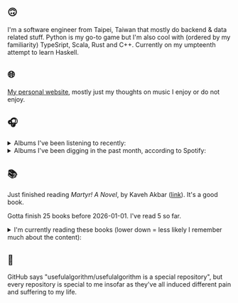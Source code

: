 ## 🙃

I'm a software engineer from Taipei, Taiwan that mostly do backend & data related stuff. Python is my go-to game but I'm also cool with (ordered by my familiarity) TypeSript, Scala, Rust and C++. Currently on my umpteenth attempt to learn Haskell.

## 🌐

[My personal website](https://usefulalgorithm.github.io/), mostly just my thoughts on music I enjoy or do not enjoy.

## 🎧

<details>
<summary>Albums I've been listening to recently:</summary>

- _Skinned_, by ML Buch
- _If I don't make it, I love u_, by Still House Plants
- _Strange Meridians_, by upsammy

</details>

<details>
<summary>Albums I've been digging in the past month, according to Spotify:</summary>

- _卵_, by betcover!!
- _Endlessness_, by Nala Sinephro
- _Only Good Dreams for Me_, by Zaumne
- _Trellis_, by Lifted
- _馬_, by betcover!!
- _Skinned_, by ML Buch
- _Larderello_, by Dos Monos
- _Intrinsic Rhythm_, by Perila
- _Seven Reorganisations_, by Beatrice Dillon, Explore Ensemble
- _Damaged_, by Ghost Dubs
- _浪費愛情_, by 小安
- _How to Rescue Things_, by Bill Orcutt
- _Palookaville_, by Serengeti
- _forge_, by KMRU
- _11100011_, by Asian Glow
- _You Only Die 1nce_, by Freddie Gibbs
- _Skylla_, by Ruth Goller
- _If I don't make it, I love u_, by Still House Plants
- _城堡_, by Jolin Tsai
- _Great Doubt_, by Astrid Sonne
- _Energy! Come On!_, by Energy
- _Mahōgakkō_, by Hakushi Hasegawa

</details>

## 📚

Just finished reading _Martyr! A Novel_, by Kaveh Akbar ([link](https://hardcover.app/books/martyr-a-novel)). It's a good book.

Gotta finish 25 books before 2026-01-01. I've read 5 so far.

<details>
<summary>I'm currently reading these books (lower down = less likely I remember much about the content):</summary>

- _The Absence of Myth: Writings on Surrealism_, by Georges Bataille, Michael   Richardson ([link](https://hardcover.app/books/the-absence-of-myth-writings-on-surrealism))
- _Genesis and Trace: Derrida Reading Husserl and Heidegger_, by Paola Marrati, Simon Sparks ([link](https://hardcover.app/books/genesis-and-trace))
- _Philosophical Chemistry: Genealogy of a Scientific Field_, by Manuel DeLanda ([link](https://hardcover.app/books/philosophical-chemistry))
- _Political Categories: Thinking Beyond Concepts_, by Michael Marder ([link](https://hardcover.app/books/political-categories))
- _Regeneration_, by Pat Barker ([link](https://hardcover.app/books/regeneration-1991))
- _K-punk_, by Mark Fisher ([link](https://hardcover.app/books/k-punk-2018))
- _A Biography of Ordinary Man: On Authorities and Minorities_, by François Laruelle, Jessie Hock, and friends ([link](https://hardcover.app/books/a-biography-of-ordinary-man))
- _A Short History of Decay_, by Emil M. Cioran, Richard Howard ([link](https://hardcover.app/books/a-short-history-of-decay))
- _Anti-Oedipus_, by Gilles Deleuze, Félix Guattari, and friends ([link](https://hardcover.app/books/anti-oedipus))
- _A Thousand Plateaus_, by Gilles Deleuze ([link](https://hardcover.app/books/a-thousand-plateaus))

</details>

## 💬

GitHub says "usefulalgorithm/usefulalgorithm is a special repository", but every repository is special to me insofar as they've all induced different pain and suffering to my life.